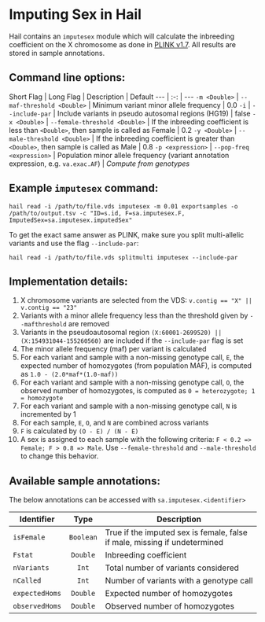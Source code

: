 # Imputing Sex in Hail

Hail contains an `imputesex` module which will calculate the inbreeding coefficient on the X chromosome as done in [PLINK v1.7](http://pngu.mgh.harvard.edu/~purcell/plink/summary.shtml#sexcheck). All results are stored in sample annotations.

## Command line options:

Short Flag | Long Flag | Description | Default
--- | :-: | ---
`-m <Double>` | `--maf-threshold <Double>` | Minimum variant minor allele frequency | 0.0
`-i` | `--include-par` | Include variants in pseudo autosomal regions (HG19) | false
`-x <Double>` | `--female-threshold <Double>` | If the inbreeding coefficient is less than `<Double>`, then sample is called as Female | 0.2
`-y <Double>` | `--male-threshold <Double>` | If the inbreeding coefficient is greater than `<Double>`, then sample is called as Male | 0.8
`-p <expression>` | `--pop-freq <expression>` | Population minor allele frequency (variant annotation expression, e.g. `va.exac.AF`) | *Compute from genotypes*

## Example `imputesex` command:
```
hail read -i /path/to/file.vds imputesex -m 0.01 exportsamples -o /path/to/output.tsv -c "ID=s.id, F=sa.imputesex.F, ImputedSex=sa.imputesex.imputedSex"
```

To get the exact same answer as PLINK, make sure you split multi-allelic variants and use the flag `--include-par`:
```
hail read -i /path/to/file.vds splitmulti imputesex --include-par
```

## Implementation details:

1. X chromosome variants are selected from the VDS: `v.contig == "X" || v.contig == "23"`
2. Variants with a minor allele frequency less than the threshold given by `--mafthreshold` are removed
3. Variants in the pseudoautosomal region `(X:60001-2699520) || (X:154931044-155260560)` are included if the `--include-par` flag is set
4. The minor allele frequency (maf) per variant is calculated
5. For each variant and sample with a non-missing genotype call, `E`, the expected number of homozygotes (from population MAF), is computed as `1.0 - (2.0*maf*(1.0-maf))`
6. For each variant and sample with a non-missing genotype call, `O`, the observed number of homozygotes, is computed as `0 = heterozygote; 1 = homozygote`
7. For each variant and sample with a non-missing genotype call, `N` is incremented by 1
8. For each sample, `E`, `O`, and `N` are combined across variants
9. `F` is calculated by `(O - E) / (N - E)`
10. A sex is assigned to each sample with the following criteria: `F < 0.2 => Female; F > 0.8 => Male`. Use `--female-threshold` and `--male-threshold` to change this behavior.

## Available sample annotations:
The below annotations can be accessed with `sa.imputesex.<identifier>`

Identifier | Type | Description
--- | :-: | ---
`isFemale` | `Boolean` | True if the imputed sex is female, false if male, missing if undetermined
`Fstat` | `Double` | Inbreeding coefficient
`nVariants` | `Int` | Total number of variants considered
`nCalled` | `Int` | Number of variants with a genotype call
`expectedHoms` | `Double` | Expected number of homozygotes
`observedHoms` | `Double` | Observed number of homozygotes